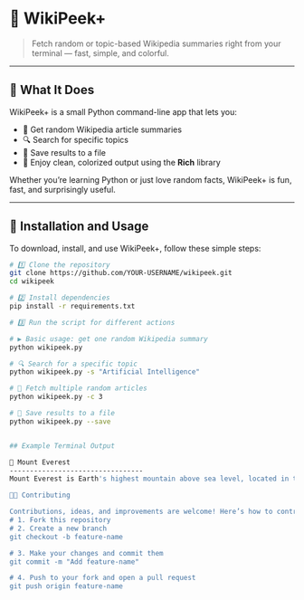 # 🧠 WikiPeek+

> Fetch random or topic-based Wikipedia summaries right from your terminal — fast, simple, and colorful.

---

## 🚀 What It Does
WikiPeek+ is a small Python command-line app that lets you:
- 🎲 Get random Wikipedia article summaries
- 🔍 Search for specific topics
- 💾 Save results to a file
- 🌈 Enjoy clean, colorized output using the **Rich** library

Whether you’re learning Python or just love random facts, WikiPeek+ is fun, fast, and surprisingly useful.

---

## 🧩 Installation and Usage

To download, install, and use WikiPeek+, follow these simple steps:

```bash
# 1️⃣ Clone the repository
git clone https://github.com/YOUR-USERNAME/wikipeek.git
cd wikipeek

# 2️⃣ Install dependencies
pip install -r requirements.txt

# 3️⃣ Run the script for different actions

# ▶️ Basic usage: get one random Wikipedia summary
python wikipeek.py

# 🔍 Search for a specific topic
python wikipeek.py -s "Artificial Intelligence"

# 🎲 Fetch multiple random articles
python wikipeek.py -c 3

# 💾 Save results to a file
python wikipeek.py --save


## Example Terminal Output

📘 Mount Everest
---------------------------------
Mount Everest is Earth's highest mountain above sea level, located in the Mahalangur Himal sub-range of the Himalayas...

🧑‍💻 Contributing

Contributions, ideas, and improvements are welcome! Here’s how to contribute:
# 1. Fork this repository
# 2. Create a new branch
git checkout -b feature-name

# 3. Make your changes and commit them
git commit -m "Add feature-name"

# 4. Push to your fork and open a pull request
git push origin feature-name


